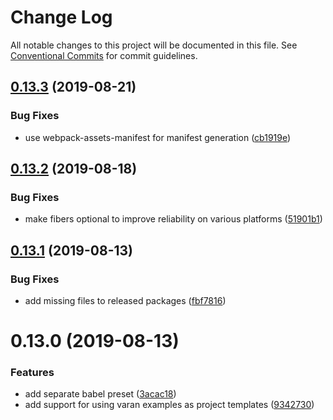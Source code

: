 # Change Log

All notable changes to this project will be documented in this file.
See [Conventional Commits](https://conventionalcommits.org) for commit guidelines.

## [0.13.3](https://github.com/ersims/varan/compare/varan@0.13.2...varan@0.13.3) (2019-08-21)

### Bug Fixes

- use webpack-assets-manifest for manifest generation ([cb1919e](https://github.com/ersims/varan/commit/cb1919e))

## [0.13.2](https://github.com/ersims/varan/compare/varan@0.13.1...varan@0.13.2) (2019-08-18)

### Bug Fixes

- make fibers optional to improve reliability on various platforms ([51901b1](https://github.com/ersims/varan/commit/51901b1))

## [0.13.1](https://github.com/ersims/varan/compare/varan@0.13.0...varan@0.13.1) (2019-08-13)

### Bug Fixes

- add missing files to released packages ([fbf7816](https://github.com/ersims/varan/commit/fbf7816))

# 0.13.0 (2019-08-13)

### Features

- add separate babel preset ([3acac18](https://github.com/ersims/varan/commit/3acac18))
- add support for using varan examples as project templates ([9342730](https://github.com/ersims/varan/commit/9342730))
